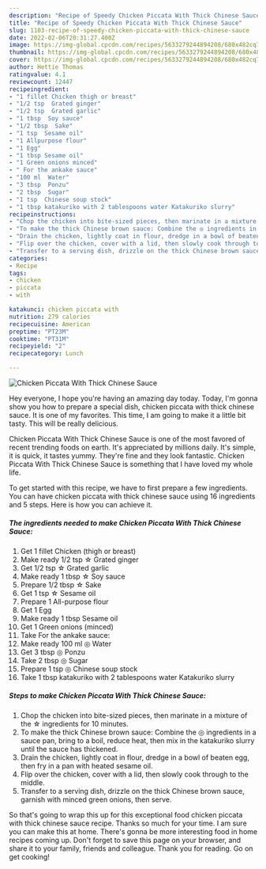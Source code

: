 ```yaml
---
description: "Recipe of Speedy Chicken Piccata With Thick Chinese Sauce"
title: "Recipe of Speedy Chicken Piccata With Thick Chinese Sauce"
slug: 1103-recipe-of-speedy-chicken-piccata-with-thick-chinese-sauce
date: 2022-02-06T20:31:27.400Z
image: https://img-global.cpcdn.com/recipes/5633279244894208/680x482cq70/chicken-piccata-with-thick-chinese-sauce-recipe-main-photo.jpg
thumbnail: https://img-global.cpcdn.com/recipes/5633279244894208/680x482cq70/chicken-piccata-with-thick-chinese-sauce-recipe-main-photo.jpg
cover: https://img-global.cpcdn.com/recipes/5633279244894208/680x482cq70/chicken-piccata-with-thick-chinese-sauce-recipe-main-photo.jpg
author: Hettie Thomas
ratingvalue: 4.1
reviewcount: 12447
recipeingredient:
- "1 fillet Chicken thigh or breast"
- "1/2 tsp  Grated ginger"
- "1/2 tsp  Grated garlic"
- "1 tbsp  Soy sauce"
- "1/2 tbsp  Sake"
- "1 tsp  Sesame oil"
- "1 Allpurpose flour"
- "1 Egg"
- "1 tbsp Sesame oil"
- "1 Green onions minced"
- " For the ankake sauce"
- "100 ml  Water"
- "3 tbsp  Ponzu"
- "2 tbsp  Sugar"
- "1 tsp  Chinese soup stock"
- "1 tbsp katakuriko with 2 tablespoons water Katakuriko slurry"
recipeinstructions:
- "Chop the chicken into bite-sized pieces, then marinate in a mixture of the ☆ ingredients for 10 minutes."
- "To make the thick Chinese brown sauce: Combine the ◎ ingredients in a sauce pan, bring to a boil, reduce heat, then mix in the katakuriko slurry until the sauce has thickened."
- "Drain the chicken, lightly coat in flour, dredge in a bowl of beaten egg, then fry in a pan with heated sesame oil."
- "Flip over the chicken, cover with a lid, then slowly cook through to the middle."
- "Transfer to a serving dish, drizzle on the thick Chinese brown sauce, garnish with minced green onions, then serve."
categories:
- Recipe
tags:
- chicken
- piccata
- with

katakunci: chicken piccata with 
nutrition: 279 calories
recipecuisine: American
preptime: "PT23M"
cooktime: "PT31M"
recipeyield: "2"
recipecategory: Lunch

---
```



![Chicken Piccata With Thick Chinese Sauce](https://img-global.cpcdn.com/recipes/5633279244894208/680x482cq70/chicken-piccata-with-thick-chinese-sauce-recipe-main-photo.jpg)

Hey everyone, I hope you're having an amazing day today. Today, I'm gonna show you how to prepare a special dish, chicken piccata with thick chinese sauce. It is one of my favorites. This time, I am going to make it a little bit tasty. This will be really delicious.

Chicken Piccata With Thick Chinese Sauce is one of the most favored of recent trending foods on earth. It's appreciated by millions daily. It's simple, it is quick, it tastes yummy. They're fine and they look fantastic. Chicken Piccata With Thick Chinese Sauce is something that I have loved my whole life.




To get started with this recipe, we have to first prepare a few ingredients. You can have chicken piccata with thick chinese sauce using 16 ingredients and 5 steps. Here is how you can achieve it.

<!--inarticleads1-->

##### The ingredients needed to make Chicken Piccata With Thick Chinese Sauce:

1. Get 1 fillet Chicken (thigh or breast)
1. Make ready 1/2 tsp ☆ Grated ginger
1. Get 1/2 tsp ☆ Grated garlic
1. Make ready 1 tbsp ☆ Soy sauce
1. Prepare 1/2 tbsp ☆ Sake
1. Get 1 tsp ☆ Sesame oil
1. Prepare 1 All-purpose flour
1. Get 1 Egg
1. Make ready 1 tbsp Sesame oil
1. Get 1 Green onions (minced)
1. Take  For the ankake sauce:
1. Make ready 100 ml ◎ Water
1. Get 3 tbsp ◎ Ponzu
1. Take 2 tbsp ◎ Sugar
1. Prepare 1 tsp ◎ Chinese soup stock
1. Take 1 tbsp katakuriko with 2 tablespoons water Katakuriko slurry




<!--inarticleads2-->

##### Steps to make Chicken Piccata With Thick Chinese Sauce:

1. Chop the chicken into bite-sized pieces, then marinate in a mixture of the ☆ ingredients for 10 minutes.
1. To make the thick Chinese brown sauce: Combine the ◎ ingredients in a sauce pan, bring to a boil, reduce heat, then mix in the katakuriko slurry until the sauce has thickened.
1. Drain the chicken, lightly coat in flour, dredge in a bowl of beaten egg, then fry in a pan with heated sesame oil.
1. Flip over the chicken, cover with a lid, then slowly cook through to the middle.
1. Transfer to a serving dish, drizzle on the thick Chinese brown sauce, garnish with minced green onions, then serve.




So that's going to wrap this up for this exceptional food chicken piccata with thick chinese sauce recipe. Thanks so much for your time. I am sure you can make this at home. There's gonna be more interesting food in home recipes coming up. Don't forget to save this page on your browser, and share it to your family, friends and colleague. Thank you for reading. Go on get cooking!
